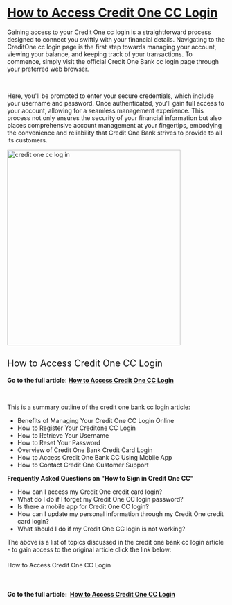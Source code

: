 <h1><a href="https://websnips.net/how-to-access-credit-one-cc-login/"><b>How to Access Credit One CC Login</b></a></h1>
<span style="font-weight: 400;">Gaining access to your Credit One cc login is a straightforward process designed to connect you swiftly with your financial details. Navigating to the CreditOne cc login page is the first step towards managing your account, viewing your balance, and keeping track of your transactions. To commence, simply visit the official Credit One Bank cc login page through your preferred web browser. </span>

&nbsp;

<span style="font-weight: 400;">Here, you'll be prompted to enter your secure credentials, which include your username and password. Once authenticated, you'll gain full access to your account, allowing for a seamless management experience. This process not only ensures the security of your financial information but also places comprehensive account management at your fingertips, embodying the convenience and reliability that Credit One Bank strives to provide to all its customers.</span>

<img class="alignnone wp-image-5482" src="https://websnips.net/wp-content/uploads/2024/02/credit-one-cc-login4.png" alt="credit one cc log in" width="400" height="450" />
<h2><span style="font-weight: 400;">How to Access Credit One CC Login</span></h2>
<b>Go to the full article</b><span style="font-weight: 400;">: </span><a href="https://websnips.net/how-to-access-credit-one-cc-login/"><b>How to Access Credit One CC Login</b></a>

&nbsp;

<span style="font-weight: 400;">This is a summary outline of the credit one bank cc login article: </span>
<ul>
 	<li style="font-weight: 400;" aria-level="1"><span style="font-weight: 400;">Benefits of Managing Your Credit One CC Login Online</span></li>
 	<li style="font-weight: 400;" aria-level="1"><span style="font-weight: 400;">How to Register Your Creditone CC Login</span></li>
 	<li style="font-weight: 400;" aria-level="1"><span style="font-weight: 400;">How to Retrieve Your Username</span></li>
 	<li style="font-weight: 400;" aria-level="1"><span style="font-weight: 400;">How to Reset Your Password</span></li>
 	<li style="font-weight: 400;" aria-level="1"><span style="font-weight: 400;">Overview of Credit One Bank Credit Card Login</span></li>
 	<li style="font-weight: 400;" aria-level="1"><span style="font-weight: 400;">How to Access Credit One Bank CC Using Mobile App</span></li>
 	<li style="font-weight: 400;" aria-level="1"><span style="font-weight: 400;">How to Contact Credit One Customer Support</span></li>
</ul>
<b>Frequently Asked Questions on "How to Sign in Credit One CC"</b>
<ul>
 	<li style="font-weight: 400;" aria-level="1"><span style="font-weight: 400;">How can I access my Credit One credit card login?</span></li>
 	<li style="font-weight: 400;" aria-level="1"><span style="font-weight: 400;">What do I do if I forget my Credit One CC login password?</span></li>
 	<li style="font-weight: 400;" aria-level="1"><span style="font-weight: 400;">Is there a mobile app for Credit One CC login?</span></li>
 	<li style="font-weight: 400;" aria-level="1"><span style="font-weight: 400;">How can I update my personal information through my Credit One credit card login?</span></li>
 	<li style="font-weight: 400;" aria-level="1"><span style="font-weight: 400;">What should I do if my Credit One CC login is not working?</span></li>
</ul>
<span style="font-weight: 400;">The above is a list of topics discussed in the credit one bank cc login article - to gain access to the original article click the link below:</span>
<h4><span style="font-weight: 400;">How to Access Credit One CC Login</span></h4>
&nbsp;

<b>Go to the full article:  </b><a href="https://websnips.net/how-to-access-credit-one-cc-login/"><b>How to Access Credit One CC Login</b></a>
